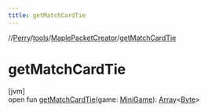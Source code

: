 ```yaml
---
title: getMatchCardTie
---
```

//[Perry](../../../index.html)/[tools](../index.html)/[MaplePacketCreator](index.html)/[getMatchCardTie](get-match-card-tie.html)



# getMatchCardTie



[jvm]\
open fun [getMatchCardTie](get-match-card-tie.html)(game: [MiniGame](../../server/-mini-game/index.html)): [Array](https://kotlinlang.org/api/latest/jvm/stdlib/kotlin/-array/index.html)<[Byte](https://kotlinlang.org/api/latest/jvm/stdlib/kotlin/-byte/index.html)>




